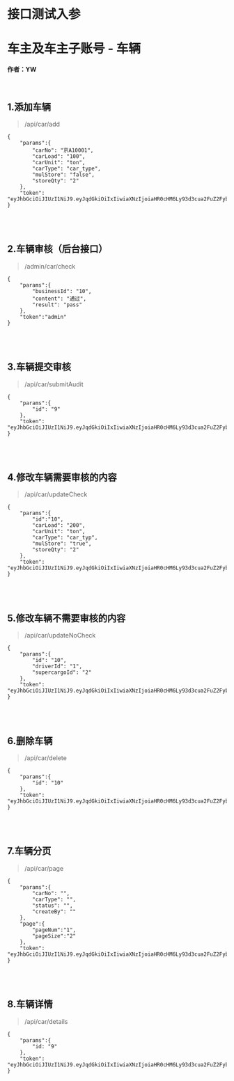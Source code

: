 # 接口测试入参 #

# 车主及车主子账号 - 车辆 #

**作者：YW**

<br>


## 1.添加车辆 ##

>/api/car/add

    {
    	"params":{
    		"carNo": "京A10001",      
    		"carLoad": "100",    
    		"carUnit": "ton",    
    		"carType": "car_type",    
    		"mulStore": "false",   
    		"storeQty": "2"    
    	},
    	"token": "eyJhbGciOiJIUzI1NiJ9.eyJqdGkiOiIxIiwiaXNzIjoiaHR0cHM6Ly93d3cua2FuZ2Fyb29iYWJ5Y2FyLmNvbSIsInN1YiI6IjEzMTYzMzQwNTY3Iiwicm9sZXMiOiJ1c2VyIiwiaWF0IjoxNTUxNDA1NDIxfQ.MWSqrSbGTgrMWbNat9g2sUkve3a0tu_tramGNEqe22M"
    }

<br><br>


## 2.车辆审核（后台接口） ##

>/admin/car/check

    {
    	"params":{
    		"businessId": "10", 
    		"content": "通过",    
    		"result": "pass"      
    	},
    	"token":"admin"
    }

<br><br>


## 3.车辆提交审核 ##

>/api/car/submitAudit

    {
    	"params":{
    		"id": "9"
    	},
    	"token": "eyJhbGciOiJIUzI1NiJ9.eyJqdGkiOiIxIiwiaXNzIjoiaHR0cHM6Ly93d3cua2FuZ2Fyb29iYWJ5Y2FyLmNvbSIsInN1YiI6IjEzMTYzMzQwNTY3Iiwicm9sZXMiOiJ1c2VyIiwiaWF0IjoxNTUxNDA1NDIxfQ.MWSqrSbGTgrMWbNat9g2sUkve3a0tu_tramGNEqe22M"
    }

<br><br>


## 4.修改车辆需要审核的内容 ##

>/api/car/updateCheck

    {
    	"params":{
    		"id":"10",
    		"carLoad": "200", 
    		"carUnit": "ton", 
    		"carType": "car_typ", 
    		"mulStore": "true",
    		"storeQty": "2" 
    	},
    	"token": "eyJhbGciOiJIUzI1NiJ9.eyJqdGkiOiIxIiwiaXNzIjoiaHR0cHM6Ly93d3cua2FuZ2Fyb29iYWJ5Y2FyLmNvbSIsInN1YiI6IjEzMTYzMzQwNTY3Iiwicm9sZXMiOiJ1c2VyIiwiaWF0IjoxNTUxNDA1NDIxfQ.MWSqrSbGTgrMWbNat9g2sUkve3a0tu_tramGNEqe22M"
    }

<br><br>


## 5.修改车辆不需要审核的内容 ##

>/api/car/updateNoCheck

    {
    	"params":{
    		"id": "10",
            "driverId": "1",      
            "supercargoId": "2"    
    	},
    	"token": "eyJhbGciOiJIUzI1NiJ9.eyJqdGkiOiIxIiwiaXNzIjoiaHR0cHM6Ly93d3cua2FuZ2Fyb29iYWJ5Y2FyLmNvbSIsInN1YiI6IjEzMTYzMzQwNTY3Iiwicm9sZXMiOiJ1c2VyIiwiaWF0IjoxNTUxNDA1NDIxfQ.MWSqrSbGTgrMWbNat9g2sUkve3a0tu_tramGNEqe22M"
    }

<br><br>


## 6.删除车辆 ##

>/api/car/delete

    {
    	"params":{
    		"id": "10"
    	},
    	"token": "eyJhbGciOiJIUzI1NiJ9.eyJqdGkiOiIxIiwiaXNzIjoiaHR0cHM6Ly93d3cua2FuZ2Fyb29iYWJ5Y2FyLmNvbSIsInN1YiI6IjEzMTYzMzQwNTY3Iiwicm9sZXMiOiJ1c2VyIiwiaWF0IjoxNTUxNDA1NDIxfQ.MWSqrSbGTgrMWbNat9g2sUkve3a0tu_tramGNEqe22M"
    }

<br><br>


## 7.车辆分页 ##

>/api/car/page

    {
    	"params":{
    		"carNo": "",    
    		"carType": "",  
    		"status": "",   
    		"createBy": ""  
    	},
    	"page":{
    		"pageNum":"1",
    		"pageSize":"2"
    	},
    	"token": "eyJhbGciOiJIUzI1NiJ9.eyJqdGkiOiIxIiwiaXNzIjoiaHR0cHM6Ly93d3cua2FuZ2Fyb29iYWJ5Y2FyLmNvbSIsInN1YiI6IjEzMTYzMzQwNTY3Iiwicm9sZXMiOiJ1c2VyIiwiaWF0IjoxNTUxNDA1NDIxfQ.MWSqrSbGTgrMWbNat9g2sUkve3a0tu_tramGNEqe22M"
    }

<br><br>


## 8.车辆详情 ##

>/api/car/details

    {
    	"params":{
    		"id: "9"  
    	},
    	"token": "eyJhbGciOiJIUzI1NiJ9.eyJqdGkiOiIxIiwiaXNzIjoiaHR0cHM6Ly93d3cua2FuZ2Fyb29iYWJ5Y2FyLmNvbSIsInN1YiI6IjEzMTYzMzQwNTY3Iiwicm9sZXMiOiJ1c2VyIiwiaWF0IjoxNTUxNDA1NDIxfQ.MWSqrSbGTgrMWbNat9g2sUkve3a0tu_tramGNEqe22M"
    }

